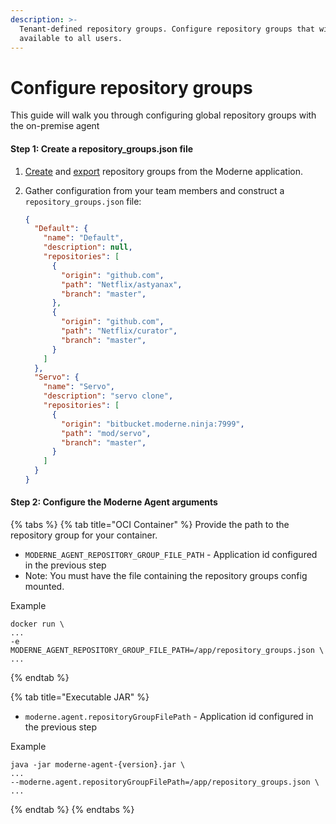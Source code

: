 ```yaml
---
description: >-
  Tenant-defined repository groups. Configure repository groups that will be
  available to all users.
---
```


# Configure repository groups

This guide will walk you through configuring global repository groups with the on-premise agent

#### Step 1: Create a repository_groups.json file

1. [Create](../../references/managing-repository-groups.md#how-to-create-a-repository-group) and [export](../../references/managing-repository-groups.md#how-to-export-repository-groups-json) repository groups from the Moderne application.&#x20;
2.  Gather configuration from your team members and construct a `repository_groups.json` file:

    ```json
    {  
      "Default": {
        "name": "Default",
        "description": null,
        "repositories": [
          {
            "origin": "github.com",
            "path": "Netflix/astyanax",
            "branch": "master",
          },
          {
            "origin": "github.com",
            "path": "Netflix/curator",
            "branch": "master",
          }
        ]
      },
      "Servo": {
        "name": "Servo",
        "description": "servo clone",
        "repositories": [
          {
            "origin": "bitbucket.moderne.ninja:7999",
            "path": "mod/servo",
            "branch": "master",
          }
        ]
      }
    }
    ```

#### Step 2: Configure the Moderne Agent arguments

{% tabs %}
{% tab title="OCI Container" %}
Provide the path to the repository group for your container.&#x20;

* `MODERNE_AGENT_REPOSITORY_GROUP_FILE_PATH` - Application id configured in the previous step
* Note: You must have the file containing the repository groups config mounted.

Example&#x20;

```
docker run \
...
-e MODERNE_AGENT_REPOSITORY_GROUP_FILE_PATH=/app/repository_groups.json \
...
```
{% endtab %}

{% tab title="Executable JAR" %}
* `moderne.agent.repositoryGroupFilePath` - Application id configured in the previous step

Example

```
java -jar moderne-agent-{version}.jar \
...
--moderne.agent.repositoryGroupFilePath=/app/repository_groups.json \
...
```
{% endtab %}
{% endtabs %}

